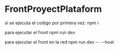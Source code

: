 # FrontProyectPlataform


si se ejecuta el codigo por primera vez:
npm i

para ejecutar el front
npm run dev

para ejecutar el front en la red
npm run dev -- --host